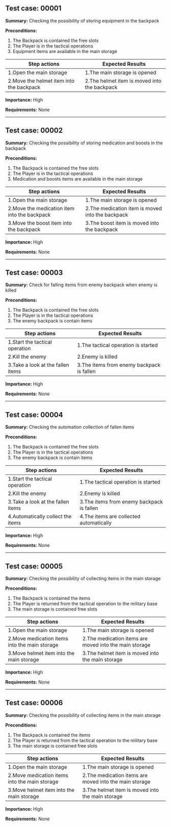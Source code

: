 ## Test case: 00001

**Summary:**
Checking the possibility of storing equipment in the backpack

**Preconditions:**

1. The Backpack is contained the free slots
2. The Player is in the tactical operations
3. Equipment items are available in the main storage

Step actions | Expected Results
------------ | -------------
1.Open the main storage | 1.The main storage is opened
2.Move the helmet item into the backpack | 2.The helmet item is moved into the backpack

**Importance:** High

**Requirements:** None

------------------------------------------------------------------------

## Test case: 00002

**Summary:**
Checking the possibility of storing medication and boosts in the backpack

**Preconditions:**

1. The Backpack is contained the free slots
2. The Player is in the tactical operations
3. Medication and boosts items are available in the main storage

Step actions | Expected Results
------------ | -------------
1.Open the main storage | 1.The main storage is opened
2.Move the medication item into the backpack | 2.The medication item is moved into the backpack
3.Move the boost item into the backpack | 3.The boost item is moved into the backpack

**Importance:** High

**Requirements:** None

------------------------------------------------------------------------

## Test case: 00003

**Summary:**
Check for falling items from enemy backpack when enemy is killed

**Preconditions:**

1. The Backpack is contained the free slots
2. The Player is in the tactical operations
3. The enemy backpack is contain items

Step actions | Expected Results
------------ | -------------
1.Start the tactical operation | 1.The tactical operation is started
2.Kill the enemy | 2.Enemy is killed
3.Take a look at the fallen items | 3.The items from enemy backpack is fallen

**Importance:** High

**Requirements:** None

------------------------------------------------------------------------

## Test case: 00004

**Summary:**
Checking the automation collection of fallen items

**Preconditions:**

1. The Backpack is contained the free slots
2. The Player is in the tactical operations
3. The enemy backpack is contain items

Step actions | Expected Results
------------ | -------------
1.Start the tactical operation | 1.The tactical operation is started
2.Kill the enemy | 2.Enemy is killed
3.Take a look at the fallen items | 3.The items from enemy backpack is fallen
4.Automatically collect the items | 4.The items are collected automatically

**Importance:** High

**Requirements:** None


------------------------------------------------------------------------

## Test case: 00005

**Summary:**
Checking the possibility of collecting items in the main storage

**Preconditions:**

1. The Backpack is contained the items
2. The Player is returned from the tactical operation to the military base
3. The main storage is contained free slots

Step actions | Expected Results
------------ | -------------
1.Open the main storage | 1.The main storage is opened
2.Move medication items into the main storage | 2.The medication items are moved into the main storage
3.Move helmet item into the main storage | 3.The helmet item is moved into the main storage

**Importance:** High

**Requirements:** None

------------------------------------------------------------------------

## Test case: 00006

**Summary:**
Checking the possibility of collecting items in the main storage

**Preconditions:**

1. The Backpack is contained the items
2. The Player is returned from the tactical operation to the military base
3. The main storage is contained free slots

Step actions | Expected Results
------------ | -------------
1.Open the main storage | 1.The main storage is opened
2.Move medication items into the main storage | 2.The medication items are moved into the main storage
3.Move helmet item into the main storage | 3.The helmet item is moved into the main storage

**Importance:** High

**Requirements:** None

